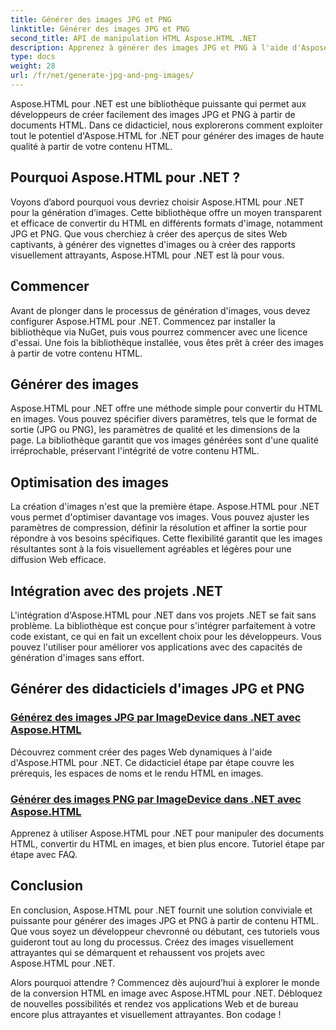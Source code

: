 ```yaml
---
title: Générer des images JPG et PNG
linktitle: Générer des images JPG et PNG
second_title: API de manipulation HTML Aspose.HTML .NET
description: Apprenez à générer des images JPG et PNG à l'aide d'Aspose.HTML pour .NET avec nos didacticiels. Créez des graphismes époustouflants sans effort.
type: docs
weight: 28
url: /fr/net/generate-jpg-and-png-images/
---
```

 
Aspose.HTML pour .NET est une bibliothèque puissante qui permet aux développeurs de créer facilement des images JPG et PNG à partir de documents HTML. Dans ce didacticiel, nous explorerons comment exploiter tout le potentiel d'Aspose.HTML for .NET pour générer des images de haute qualité à partir de votre contenu HTML.

## Pourquoi Aspose.HTML pour .NET ?

Voyons d’abord pourquoi vous devriez choisir Aspose.HTML pour .NET pour la génération d’images. Cette bibliothèque offre un moyen transparent et efficace de convertir du HTML en différents formats d'image, notamment JPG et PNG. Que vous cherchiez à créer des aperçus de sites Web captivants, à générer des vignettes d'images ou à créer des rapports visuellement attrayants, Aspose.HTML pour .NET est là pour vous.

## Commencer

Avant de plonger dans le processus de génération d'images, vous devez configurer Aspose.HTML pour .NET. Commencez par installer la bibliothèque via NuGet, puis vous pourrez commencer avec une licence d'essai. Une fois la bibliothèque installée, vous êtes prêt à créer des images à partir de votre contenu HTML.

## Générer des images

Aspose.HTML pour .NET offre une méthode simple pour convertir du HTML en images. Vous pouvez spécifier divers paramètres, tels que le format de sortie (JPG ou PNG), les paramètres de qualité et les dimensions de la page. La bibliothèque garantit que vos images générées sont d'une qualité irréprochable, préservant l'intégrité de votre contenu HTML.

## Optimisation des images

La création d'images n'est que la première étape. Aspose.HTML pour .NET vous permet d'optimiser davantage vos images. Vous pouvez ajuster les paramètres de compression, définir la résolution et affiner la sortie pour répondre à vos besoins spécifiques. Cette flexibilité garantit que les images résultantes sont à la fois visuellement agréables et légères pour une diffusion Web efficace.

## Intégration avec des projets .NET

L'intégration d'Aspose.HTML pour .NET dans vos projets .NET se fait sans problème. La bibliothèque est conçue pour s'intégrer parfaitement à votre code existant, ce qui en fait un excellent choix pour les développeurs. Vous pouvez l'utiliser pour améliorer vos applications avec des capacités de génération d'images sans effort.

## Générer des didacticiels d'images JPG et PNG
### [Générez des images JPG par ImageDevice dans .NET avec Aspose.HTML](./generate-jpg-images-by-imagedevice/)
Découvrez comment créer des pages Web dynamiques à l'aide d'Aspose.HTML pour .NET. Ce didacticiel étape par étape couvre les prérequis, les espaces de noms et le rendu HTML en images.
### [Générer des images PNG par ImageDevice dans .NET avec Aspose.HTML](./generate-png-images-by-imagedevice/)
Apprenez à utiliser Aspose.HTML pour .NET pour manipuler des documents HTML, convertir du HTML en images, et bien plus encore. Tutoriel étape par étape avec FAQ.

## Conclusion

En conclusion, Aspose.HTML pour .NET fournit une solution conviviale et puissante pour générer des images JPG et PNG à partir de contenu HTML. Que vous soyez un développeur chevronné ou débutant, ces tutoriels vous guideront tout au long du processus. Créez des images visuellement attrayantes qui se démarquent et rehaussent vos projets avec Aspose.HTML pour .NET.

Alors pourquoi attendre ? Commencez dès aujourd’hui à explorer le monde de la conversion HTML en image avec Aspose.HTML pour .NET. Débloquez de nouvelles possibilités et rendez vos applications Web et de bureau encore plus attrayantes et visuellement attrayantes. Bon codage !